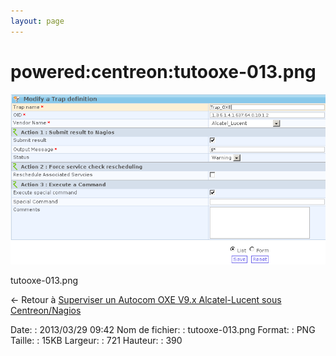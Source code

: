 ```yaml
---
layout: page
---
```


powered:centreon:tutooxe-013.png
================================

[![tutooxe-013.png](../../../assets/media/powered/centreon/tutooxe-013.png@cache=&w=721&h=390 "tutooxe-013.png")](../../../assets/media/powered/centreon/tutooxe-013.png@cache= "Afficher le fichier original")

tutooxe-013.png

← Retour à [Superviser un Autocom OXE V9.x Alcatel-Lucent sous
Centreon/Nagios](../../../centreon/superviser-oxe-alcatel.html "centreon:superviser-oxe-alcatel")

Date:
:   2013/03/29 09:42
Nom de fichier:
:   tutooxe-013.png
Format:
:   PNG
Taille:
:   15KB
Largeur:
:   721
Hauteur:
:   390

